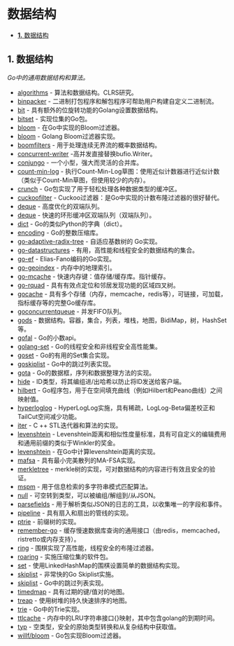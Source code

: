 # 数据结构

* [**1.** 数据结构](shu-ju-jie-gou.md#数据结构)

## 1. 数据结构 <a id="&#x6570;&#x636E;&#x7ED3;&#x6784;"></a>

_Go中的通用数据结构和算法。_

* [algorithms](https://github.com/shady831213/algorithms) - 算法和数据结构。CLRS研究。
* [binpacker](https://github.com/zhuangsirui/binpacker) - 二进制打包程序和解包程序可帮助用户构建自定义二进制流。
* [bit](https://github.com/yourbasic/bit) - 具有额外的位旋转功能的Golang设置数据结构。
* [bitset](https://github.com/willf/bitset) - 实现位集的Go包。
* [bloom](https://github.com/zhenjl/bloom) - 在Go中实现的Bloom过滤器。
* [bloom](https://github.com/yourbasic/bloom) - Golang Bloom过滤器实现。
* [boomfilters](https://github.com/tylertreat/BoomFilters) - 用于处理连续无界流的概率数据结构。
* [concurrent-writer](https://github.com/free/concurrent-writer) -高并发直接替换bufio.Writer。
* [conjungo](https://github.com/InVisionApp/conjungo) - 一个小型，强大而灵活的合并库。
* [count-min-log](https://github.com/seiflotfy/count-min-log) - 执行Count-Min-Log草图：使用近似计数器进行近似计数（类似于Count-Min草图，但使用较少的内存）。
* [crunch](https://github.com/superwhiskers/crunch) - Go包实现了用于轻松处理各种数据类型的缓冲区。
* [cuckoofilter](https://github.com/seiflotfy/cuckoofilter) - Cuckoo过滤器：是Go中实现的计数布隆过滤器的很好替代。
* [deque](https://github.com/edwingeng/deque) - 高度优化的双端队列。
* [deque](https://github.com/gammazero/deque) - 快速的环形缓冲区双端队列（双端队列）。
* [dict](https://github.com/srfrog/dict) - Go的类似Python的字典（dict）。
* [encoding](https://github.com/zhenjl/encoding) - Go的整数压缩库。
* [go-adaptive-radix-tree](https://github.com/plar/go-adaptive-radix-tree) - 自适应基数树的 Go实现。
* [go-datastructures](https://github.com/Workiva/go-datastructures) - 有用，高性能和线程安全的数据结构的集合。
* [go-ef](https://github.com/amallia/go-ef) - Elias-Fano编码的Go实现。
* [go-geoindex](https://github.com/hailocab/go-geoindex) - 内存中的地理索引。
* [go-mcache](https://github.com/OrlovEvgeny/go-mcache) - 快速内存键：值存储/缓存库。指针缓存。
* [go-rquad](https://github.com/aurelien-rainone/go-rquad) - 具有有效点定位和邻居发现功能的区域四叉树。
* [gocache](https://github.com/eko/gocache) - 具有多个存储（内存，memcache，redis等），可链接，可加载，指标缓存等的完整Go缓存库。
* [goconcurrentqueue](https://github.com/enriquebris/goconcurrentqueue) - 并发FIFO队列。
* [gods](https://github.com/emirpasic/gods) - 数据结构。容器，集合，列表，堆栈，地图，BidiMap，树，HashSet等。
* [gofal](https://github.com/xxjwxc/gofal) - Go的小数api。
* [golang-set](https://github.com/deckarep/golang-set) - Go的线程安全和非线程安全高性能集。
* [goset](https://github.com/zoumo/goset) - Go的有用的Set集合实现。
* [goskiplist](https://github.com/ryszard/goskiplist) - Go中的跳过列表实现。
* [gota](https://github.com/kniren/gota) - Go的数据框，序列和数据整理方法的实现。
* [hide](https://github.com/emvi/hide) - ID类型，将其编组进/出哈希以防止将ID发送给客户端。
* [hilbert](https://github.com/google/hilbert) - Go程序包，用于在空间填充曲线（例如Hilbert和Peano曲线）之间映射值。
* [hyperloglog](https://github.com/axiomhq/hyperloglog) - HyperLogLog实施，具有稀疏，LogLog-Beta偏差校正和TailCut空间减少功能。
* [iter](https://github.com/disksing/iter) - C ++ STL迭代器和算法的实现。
* [levenshtein](https://github.com/agext/levenshtein) - Levenshtein距离和相似性度量标准，具有可自定义的编辑费用和通用前缀的类似于Winkler的奖金。
* [levenshtein](https://github.com/agnivade/levenshtein) - 在Go中计算levenshtein距离的实现。
* [mafsa](https://github.com/smartystreets/mafsa) - 具有最小完美散列的MA-FSA实现。
* [merkletree](https://github.com/cbergoon/merkletree) - merkle树的实现，可对数据结构的内容进行有效且安全的验证。
* [mspm](https://github.com/BlackRabbitt/mspm) - 用于信息检索的多字符串模式匹配算法。
* [null](https://github.com/emvi/null) - 可空转到类型，可以被编组/解组到/从JSON。
* [parsefields](https://github.com/MonaxGT/parsefields) - 用于解析类似JSON的日志的工具，以收集唯一的字段和事件。
* [pipeline](https://github.com/hyfather/pipeline) - 具有扇入和扇出的管线的实现。
* [ptrie](https://github.com/viant/ptrie) - 前缀树的实现。
* [remember-go](https://github.com/rocketlaunchr/remember-go) - 缓存慢速数据库查询的通用接口（由redis，memcached，ristretto或内存支持）。
* [ring](https://github.com/TheTannerRyan/ring) - 围棋实现了高性能，线程安全的布隆过滤器。
* [roaring](https://github.com/RoaringBitmap/roaring) - 实施压缩位集的软件包。
* [set](https://github.com/StudioSol/set) - 使用LinkedHashMap的围棋设置简单的数据结构实现。
* [skiplist](https://github.com/MauriceGit/skiplist) - 非常快的Go Skiplist实施。
* [skiplist](https://github.com/gansidui/skiplist) - Go中的跳过列表实现。
* [timedmap](https://github.com/zekroTJA/timedmap) - 具有过期的键/值对的地图。
* [treap](https://github.com/perdata/treap) - 使用树堆的持久快速排序的地图。
* [trie](https://github.com/derekparker/trie) - Go中的Trie实现。
* [ttlcache](https://github.com/diegobernardes/ttlcache) - 内存中的LRU字符串接口{}映射，其中包含golang的到期时间。
* [typ](https://github.com/gurukami/typ) - 空类型，安全的原始类型转换和从复杂结构中获取值。
* [willf/bloom](https://github.com/willf/bloom) - Go包实现Bloom过滤器。

